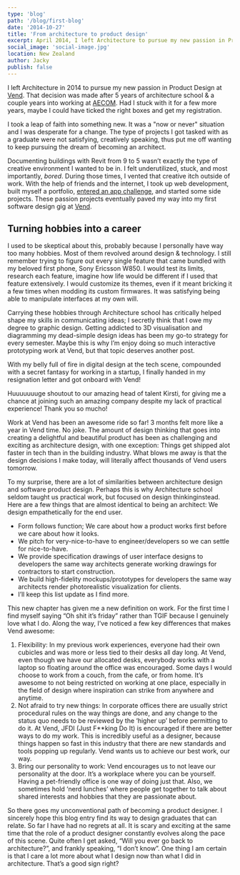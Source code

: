 ```yaml
---
type: 'blog'
path: '/blog/first-blog'
date: '2014-10-27'
title: 'From architecture to product design'
excerpt: April 2014, I left Architecture to pursue my new passion in Product Design at Vend. That heavy decision was made after 5 years of architecture school plus a year of graduate work in a large consultancy firm.
social_image: 'social-image.jpg'
location: New Zealand
author: Jacky
publish: false
---
```


I left Architecture in 2014 to pursue my new passion in Product Design at [Vend](https://www.vendhq.com/). That decision was made after 5 years of architecture school & a couple years into working at [AECOM](https://www.aecom.com/). Had I stuck with it for a few more years, maybe I could have ticked the right boxes and get my registration.

I took a leap of faith into something new. It was a "now or never" situation and I was desperate for a change. The type of projects I got tasked with as a graduate were not satisfying, creatively speaking, thus put me off wanting to keep pursuing the dream of becoming an architect.

Documenting buildings with Revit from 9 to 5 wasn’t exactly the type of creative environment I wanted to be in. I felt underutilized, stuck, and most importantly, _bored_. During those times, I vented that creative itch outside of work. With the help of friends and the internet, I took up web development, built myself a portfolio, [entered an app challenge](http://chrisgreeff.github.io/easyir/), and started some side projects. These passion projects eventually paved my way into my first software design gig at [Vend](https://www.vendhq.com/).

## Turning hobbies into a career

I used to be skeptical about this, probably because I personally have way too many hobbies. Most of them revolved around design & technology. I still remember trying to figure out every single feature that came bundled with my beloved first phone, Sony Ericsson W850. I would test its limits, research each feature, imagine how life would be different if I used that feature extensively. I would customize its themes, even if it meant bricking it a few times when modding its custom firmwares. It was satisfying being able to manipulate interfaces at my own will.

Carrying these hobbies through Architecture school has critically helped shape my skills in communicating ideas; I secretly think that I owe my degree to graphic design. Getting addicted to 3D visualisation and diagramming my dead-simple design ideas has been my go-to strategy for every semester. Maybe this is why I’m enjoy doing so much interactive prototyping work at Vend, but that topic deserves another post.

With my belly full of fire in digital design at the tech scene, compounded with a secret fantasy for working in a startup, I finally handed in my resignation letter and got onboard with Vend!

Huuuuuuuge shoutout to our amazing head of talent Kirsti, for giving me a chance at joining such an amazing company despite my lack of practical experience! Thank you so mucho!

Work at Vend has been an awesome ride so far! 3 months felt more like a year in Vend time. No joke. The amount of design thinking that goes into creating a delightful and beautiful product has been as challenging and exciting as architecture design, with one exception: Things get shipped alot faster in tech than in the building industry. What blows me away is that the design decisions I make today, will literally affect thousands of Vend users tomorrow.

To my surprise, there are a lot of similarities between architecture design and software product design. Perhaps this is why Architecture school seldom taught us practical work, but focused on design thinkinginstead.
Here are a few things that are almost identical to being an architect:
We design empathetically for the end user.

- Form follows function; We care about how a product works first before we care about how it looks.
- We pitch for very-nice-to-have to engineer/developers so we can settle for nice-to-have.
- We provide specification drawings of user interface designs to developers the same way architects generate working drawings for contractors to start construction.
- We build high-fidelity mockups/prototypes for developers the same way architects render photorealistic visualization for clients.
- I’ll keep this list update as I find more.

This new chapter has given me a new definition on work. For the first time I find myself saying “Oh shit it’s friday” rather than TGIF because I genuinely love what I do. Along the way, I’ve noticed a few key differences that makes Vend awesome:

1. Flexibility: In my previous work experiences, everyone had their own cubicles and was more or less tied to their desks all day long. At Vend, even though we have our allocated desks, everybody works with a laptop so floating around the office was encouraged. Some days I would choose to work from a couch, from the cafe, or from home. It’s awesome to not being restricted on working at one place, especially in the field of design where inspiration can strike from anywhere and anytime.
2. Not afraid to try new things: In corporate offices there are usually strict procedural rules on the way things are done, and any change to the status quo needs to be reviewed by the ‘higher up’ before permitting to do it. At Vend, JFDI (Just F\*\*king Do It) is encouraged if there are better ways to do my work. This is incredibly useful as a designer, because things happen so fast in this industry that there are new standards and tools popping up regularly. Vend wants us to achieve our best work, our way.
3. Bring our personality to work: Vend encourages us to not leave our personality at the door. It’s a workplace where you can be yourself. Having a pet-friendly office is one way of doing just that. Also, we sometimes hold ‘nerd lunches’ where people get together to talk about shared interests and hobbies that they are passionate about.

So there goes my unconventional path of becoming a product designer. I sincerely hope this blog entry find its way to design graduates that can relate. So far I have had no regrets at all. It is scary and exciting at the same time that the role of a product designer constantly evolves along the pace of this scene. Quite often I get asked, “Will you ever go back to architecture?”, and frankly speaking, “I don’t know”. One thing I am certain is that I care a lot more about what I design now than what I did in architecture. That’s a good sign right?
